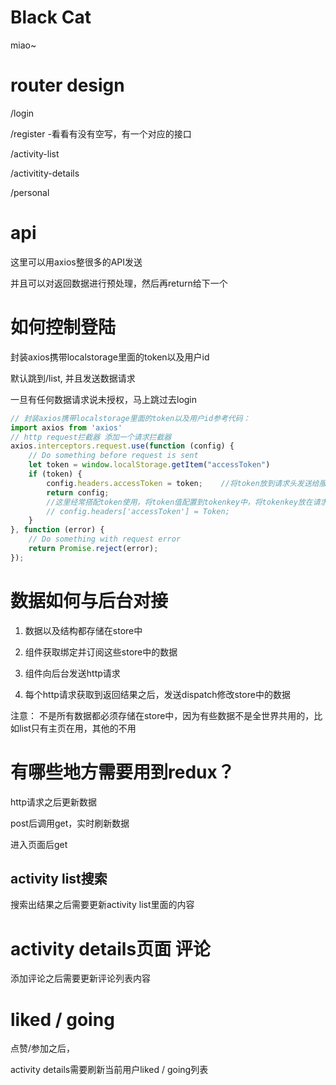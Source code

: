 # Black Cat

miao~ 

# router design

/login 

/register
  -看看有没有空写，有一个对应的接口

/activity-list

/activitity-details

/personal

<!--
 * @Author: your name
 * @Date: 2020-03-14 10:56:06
 * @LastEditTime: 2020-03-16 17:39:55
 * @LastEditors: Please set LastEditors
 * @Description: In User Settings Edit
 * @FilePath: /black_cat/src/api/README.md
 -->
# api

这里可以用axios整很多的API发送

并且可以对返回数据进行预处理，然后再return给下一个

# 如何控制登陆

封装axios携带localstorage里面的token以及用户id

默认跳到/list, 并且发送数据请求

一旦有任何数据请求说未授权，马上跳过去login

```javascript
// 封装axios携带localstorage里面的token以及用户id参考代码：
import axios from 'axios'
// http request拦截器 添加一个请求拦截器
axios.interceptors.request.use(function (config) {
    // Do something before request is sent
    let token = window.localStorage.getItem("accessToken")
    if (token) {
        config.headers.accessToken = token;    //将token放到请求头发送给服务器
        return config;
        //这里经常搭配token使用，将token值配置到tokenkey中，将tokenkey放在请求头中
        // config.headers['accessToken'] = Token;
    }
}, function (error) {
    // Do something with request error
    return Promise.reject(error);
});
```

# 数据如何与后台对接

1. 数据以及结构都存储在store中

2. 组件获取绑定并订阅这些store中的数据

3. 组件向后台发送http请求

4. 每个http请求获取到返回结果之后，发送dispatch修改store中的数据

注意： 不是所有数据都必须存储在store中，因为有些数据不是全世界共用的，比如list只有主页在用，其他的不用

# 有哪些地方需要用到redux？

http请求之后更新数据

post后调用get，实时刷新数据

进入页面后get

## activity list搜索

搜索出结果之后需要更新activity list里面的内容

# activity details页面 评论

添加评论之后需要更新评论列表内容

# liked / going

点赞/参加之后，

activity details需要刷新当前用户liked / going列表







